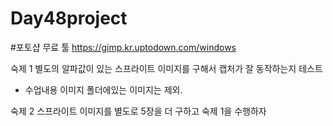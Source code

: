 # Day48project



#포토샵 무료 툴
https://gimp.kr.uptodown.com/windows


숙제 1
별도의 알파값이 있는 스프라이트 이미지를 구해서 캡처가 잘 동작하는지 테스트
   - 수업내용 이미지 폴더에있는 이미지는 제외.
   
   
숙제 2
스프라이트 이미지를 별도로 5장을 더 구하고 숙제 1을 수행하자
